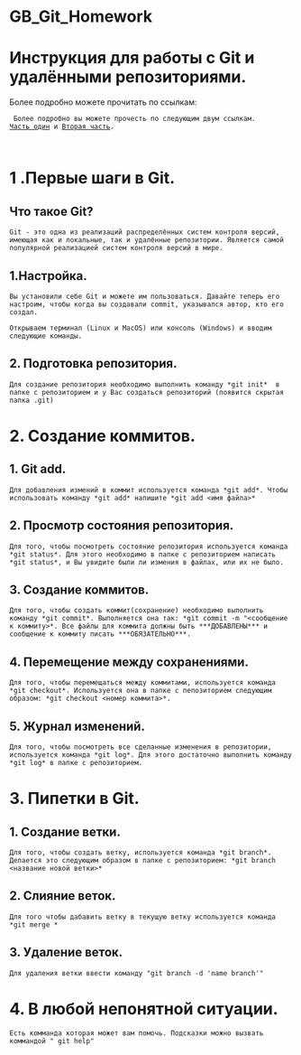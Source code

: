 # GB_Git_Homework

# **Инструкция для работы с Git и удалёнными репозиториями.**

Более подробно можете прочитать по ссылкам:

<code> Более подробно вы можете прочесть по следующим двум ссылкам. [Часть один][1] и [Вторая часть][2].

[1]:https://habr.com/ru/post/541258/
[2]:https://habr.com/ru/post/542616/ 
</code> 

# **1 .Первые шаги в Git.**

## **Что такое Git?**
<pre><code>Git - это одна из реализаций распределённых систем контроля версий, имеющая как и локальные, так и удалённые репозитории. Является самой популярной реализацией систем контроля версий в мире.</code></pre>

## **1.Настройка.**
<pre><code>Вы установили себе Git и можете им пользоваться. Давайте теперь его настроим, чтобы когда вы создавали commit, указывался автор, кто его создал.

Открываем терминал (Linux и MacOS) или консоль (Windows) и вводим следующие команды.</code></pre>

## **2. Подготовка репозитория.**
<pre><code>Для создание репозитория необходимо выполнить команду *git init*  в папке с репозиторием и у Вас создаться репозиторий (появится скрытая папка .git)</code></pre>

# **2. Создание коммитов.**

## **1. Git add.**
<pre><code>Для добавления измений в коммит используется команда *git add*. Чтобы использовать команду *git add* напишите *git add <имя файла>*</code></pre>

## **2. Просмотр состояния репозитория.**
<pre><code>Для того, чтобы посмотреть состояние репозитория используется команда *git status*. Для этого необходимо в папке с репозиторием написать *git status*, и Вы увидите были ли измения в файлах, или их не было.</code></pre>

## **3. Создание коммитов.**
<pre><code>Для того, чтобы создать коммит(сохранение) необходимо выполнить команду *git commit*. Выполняется она так: *git commit -m "<сообщение к коммиту>*. Все файлы для коммита должны быть ***ДОБАВЛЕНЫ*** и сообщение к коммиту писать ***ОБЯЗАТЕЛЬНО***.</code></pre>

## **4. Перемещение между сохранениями.**
<pre><code>Для того, чтобы перемещаться между коммитами, используется команда *git checkout*. Используется она в папке с пепозиторием следующим образом: *git checkout <номер коммита>*.</code></pre>

## **5. Журнал изменений.**
<pre><code>Для того, чтобы посмотреть все сделанные изменения в репозитории, используется команда *git log*. Для этого достаточно выполнить команду *git log* в папке с репозиторием.</code></pre>

# **3. Пипетки в Git.**

## **1. Создание ветки.**

<pre><code>Для того, чтобы создать ветку, используется команда *git branch*. Делается это следующим образом в папке с репозиторием: *git branch <название новой ветки>*</code></pre>

## **2. Слияние веток.**

<pre><code>Для того чтобы дабавить ветку в текущую ветку используется команда *git merge <name branch>*</code></pre>

## **3. Удаление веток.**
<pre><code>Для удаления ветки ввести команду "git branch -d 'name branch'"</code></pre>

# **4. В любой непонятной ситуации.**
<pre><code>Есть комманда которая может вам помочь. Подсказки можно вызвать коммандой " git help"</code></pre>
